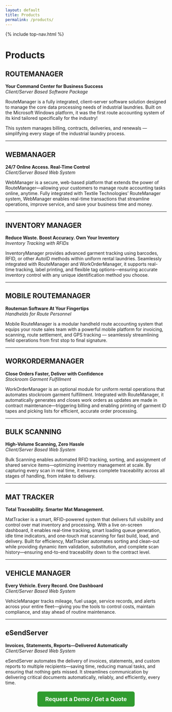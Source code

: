 ```yaml
---
layout: default
title: Products
permalink: /products/
---
```


{% include top-nav.html %}

# Products

## ROUTEMANAGER  
**Your Command Center for Business Success**  
*Client/Server Based Software Package*  

RouteManager is a fully integrated, client–server software solution designed to manage the core data processing needs of industrial laundries. Built on the Microsoft Windows platform, it was the first route accounting system of its kind tailored specifically for the industry!

This system manages billing, contracts, deliveries, and renewals — simplifying every stage of the industrial laundry process.

---

## WEBMANAGER  
**24/7 Online Access. Real-Time Control**  
*Client/Server Based Web System*  

WebManager is a secure, web-based platform that extends the power of RouteManager—allowing your customers to manage route accounting tasks online, anytime. Fully integrated with Textile Technologies’ RouteManager system, WebManager enables real-time transactions that streamline operations, improve service, and save your business time and money.

---

## INVENTORY MANAGER  
**Reduce Waste. Boost Accuracy. Own Your Inventory**  
*Inventory Tracking with RFIDs*  

InventoryManager provides advanced garment tracking using barcodes, RFID, or other AutoID methods within uniform rental laundries. Seamlessly integrated with RouteManager and WorkOrderManager, it supports real-time tracking, label printing, and flexible tag options—ensuring accurate inventory control with any unique identification method you choose.

---

## MOBILE ROUTEMANAGER  
**Routeman Software At Your Fingertips**  
*Handhelds for Route Personnel*  

Mobile RouteManager is a modular handheld route accounting system that equips your route sales team with a powerful mobile platform for invoicing, scanning, route settlement, and GPS tracking — seamlessly streamlining field operations from first stop to final signature.

---

## WORKORDERMANAGER  
**Close Orders Faster, Deliver with Confidence**  
*Stockroom Garment Fulfillment*  

WorkOrderManager is an optional module for uniform rental operations that automates stockroom garment fulfillment. Integrated with RouteManager, it automatically generates and closes work orders as updates are made in contract maintenance—triggering billing and enabling printing of garment ID tapes and picking lists for efficient, accurate order processing.

---

## BULK SCANNING  
**High-Volume Scanning, Zero Hassle**  
*Client/Server Based Web System*  

Bulk Scanning enables automated RFID tracking, sorting, and assignment of shared service items—optimizing inventory management at scale. By capturing every scan in real time, it ensures complete traceability across all stages of handling, from intake to delivery.

---

## MAT TRACKER  
**Total Traceability. Smarter Mat Management.**  

MatTracker is a smart, RFID-powered system that delivers full visibility and control over mat inventory and processing. With a live on-screen dashboard, it enables real-time tracking, smart loading queue generation, idle time indicators, and one-touch mat scanning for fast build, load, and delivery. Built for efficiency, MatTracker automates sorting and clean-out while providing dynamic item validation, substitution, and complete scan history—ensuring end-to-end traceability down to the contract level.

---

## VEHICLE MANAGER  
**Every Vehicle. Every Record. One Dashboard**  
*Client/Server Based Web System*  

VehicleManager tracks mileage, fuel usage, service records, and alerts across your entire fleet—giving you the tools to control costs, maintain compliance, and stay ahead of routine maintenance.

---

## eSendServer  
**Invoices, Statements, Reports—Delivered Automatically**  
*Client/Server Based Web System*  

eSendServer automates the delivery of invoices, statements, and custom reports to multiple recipients—saving time, reducing manual tasks, and ensuring that nothing gets missed. It streamlines communication by delivering critical documents automatically, reliably, and efficiently, every time.

<p style="text-align:center; margin-top:2rem;">
  <a href="{{ "/contact/" | relative_url }}" style="padding:0.8rem 1.5rem; background:#309c2f; color:#fff; text-decoration:none; border-radius:6px; font-weight:bold; font-size:1.1rem;">
    Request a Demo / Get a Quote
  </a>
</p>
